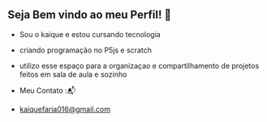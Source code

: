 ## Seja Bem vindo ao meu Perfil! 👋
* Sou o kaique e estou cursando tecnologia 
* criando programação no P5js e scratch
* utilizo esse espaço para a organizaçao e compartilhamento de projetos feitos em sala de aula e sozinho 
  
* Meu Contato :📬
* kaiquefaria016@gmail.com
<!--
**KaiqueFZ/KaiqueFZ** is a ✨ _special_ ✨ repository because its `README.md` (this file) appears on your GitHub profile.

Here are some ideas to get you started:

- 🔭 I’m currently working on ...
- 🌱 I’m currently learning ...
- 👯 I’m looking to collaborate on ...
- 🤔 I’m looking for help with ...
- 💬 Ask me about ...
- 📫 How to reach me: ...
- 😄 Pronouns: ...
- ⚡ Fun fact: ...
-->
